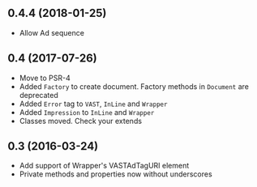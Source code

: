 ## 0.4.4 (2018-01-25)
  * Allow Ad sequence

## 0.4 (2017-07-26)
  * Move to PSR-4
  * Added `Factory` to create document. Factory methods in `Document` are deprecated
  * Added `Error` tag to `VAST`, `InLine` and `Wrapper`
  * Added `Impression` to `InLine` and `Wrapper`
  * Classes moved. Check your extends

## 0.3 (2016-03-24)
  * Add support of Wrapper's VASTAdTagURI element
  * Private methods and properties now without underscores
